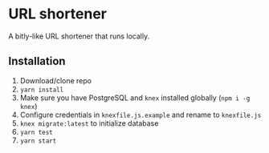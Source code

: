 # URL shortener
A bitly-like URL shortener that runs locally.

## Installation
1. Download/clone repo
2. `yarn install`
3. Make sure you have PostgreSQL and `knex` installed globally (`npm i -g knex`)
3. Configure credentials in `knexfile.js.example` and rename to `knexfile.js`
4. `knex migrate:latest` to initialize database
5. `yarn test`
5. `yarn start`
